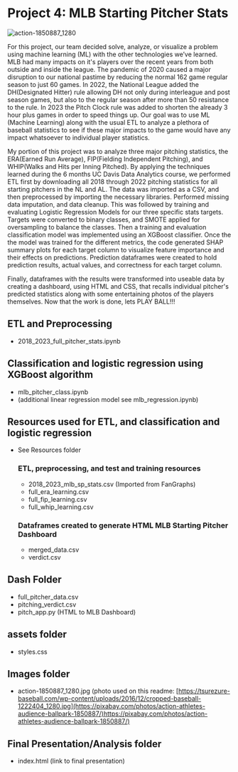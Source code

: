 

#                                               Project 4: MLB Starting Pitcher Stats
![action-1850887_1280](https://github.com/PsCushman/baseball-rule-changes/assets/126922261/4a4c10b5-c8fc-490d-b99e-a3e87c152303)

For this project, our team decided solve, analyze, or visualize a problem using machine learning (ML) with the other technologies we’ve learned.  MLB had many impacts on it's players over the recent years from both outside and inside the league.  The pandemic of 2020 caused a major disruption to our national pastime by reducing the normal 162 game regular season to just 60 games.  In 2022, the National League added the DH(Designated Hitter) rule allowing DH not only during interleague and post season games, but also to the regular season after more than 50 resistance to the rule.  In 2023 the Pitch Clock rule was added to shorten the already 3 hour plus games in order to speed things up.  Our goal was to use ML (Machine Learning) along with the usual ETL to analyze a plethora of baseball statistics to see if these major impacts to the game would have any impact whatsoever to individual player statistics.

My portion of this project was to analyze three major pitching statistics, the ERA(Earned Run Average), FIP(Fielding Independent Pitching), and WHIP(Walks and Hits per Inning Pitched).  By applying the techniques learned during the 6 months UC Davis Data Analytics course, we performed ETL first by downloading all 2018 through 2022 pitching statistics for all starting pitchers in the NL and AL.  The data was imported as a CSV, and then preprocessed by importing the necessary libraries. Performed missing data imputation, and data cleanup.  This was followed by training and evaluating Logistic Regression Models for our three specific stats targets.  Targets were converted to binary classes, and SMOTE applied for oversampling to balance the classes.  Then a training and evaluation classification model was implemented using an XGBoost classifier.  Once the the model was trained for the different metrics, the code generated SHAP summary plots for each target column to visualize feature importance and their effects on predictions.  Prediction dataframes were created to hold prediction results, actual values, and correctness for each target column.

Finally, dataframes with the results were transformed into useable data by creating a dashboard, using HTML and CSS, that recalls individual pitcher's predicted statistics along with some entertaining photos of the players themselves.  Now that the work is done, lets PLAY BALL!!!

## ETL and Preprocessing 
* 2018_2023_full_pitcher_stats.ipynb

## Classification and logistic regression using XGBoost algorithm
* mlb_pitcher_class.ipynb
* (additional linear regression model see mlb_regression.ipynb)

## Resources used for ETL, and classification and logistic regression
* See Resources folder
  ### ETL, preprocessing, and test and training resources
  * 2018_2023_mlb_sp_stats.csv (Imported from FanGraphs)
  * full_era_learning.csv
  * full_fip_learning.csv
  * full_whip_learning.csv
  ### Dataframes created to generate HTML MLB Starting Pitcher Dashboard
  * merged_data.csv
  * verdict.csv
## Dash Folder
* full_pitcher_data.csv
* pitching_verdict.csv
* pitch_app.py (HTML to MLB Dashboard)
## assets folder
* styles.css
## Images folder
* action-1850887_1280.jpg (photo used on this readme: [https://tsurezure-baseball.com/wp-content/uploads/2016/12/cropped-baseball-1222404_1280.jpg](https://pixabay.com/photos/action-athletes-audience-ballpark-1850887/)https://pixabay.com/photos/action-athletes-audience-ballpark-1850887/)
## Final Presentation/Analysis folder
* index.html (link to final presentation) 
